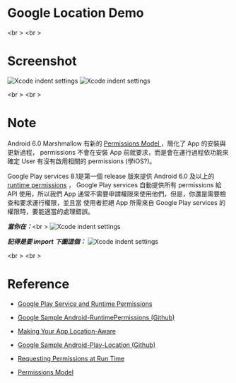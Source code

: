 # Google Location Demo

<br \>
<br \>

# Screenshot
![Xcode indent settings](https://github.com/rocooshiang/LearningAndroidRecord/blob/ModifyBranch/Net_Tutorial/GoogleLocationDemo/Screenshot/Image1.png)
![Xcode indent settings](https://github.com/rocooshiang/LearningAndroidRecord/blob/ModifyBranch/Net_Tutorial/GoogleLocationDemo/Screenshot/Image2.png)

<br \>
<br \>

# Note
Android 6.0 Marshmallow 有新的 [Permissions Model ](https://developer.android.com/training/permissions/index.html) ，簡化了 App 的安裝與更新過程，
permissions 不會在安裝 App 前就要求，而是會在運行過程依功能來確定 User 有沒有啟用相關的 permissions (學iOS?)。

Google Play services 8.1是第一個 release 版來提供 Android 6.0 及以上的 [runtime permissions](https://developer.android.com/training/permissions/requesting.html) ， Google Play services
自動提供所有 permissions 給 API 使用，所以我們 App 通常不需要申請權限來使用他們，但是，你還是需要檢查和要求運行權限，並且當
使用者拒絕 App 所需來自 Google Play services 的權限時，要能適當的處理錯誤。
 
 ***當你在：***<br \>
![Xcode indent settings](https://github.com/rocooshiang/LearningAndroidRecord/blob/ModifyBranch/Net_Tutorial/GoogleLocationDemo/Screenshot/Image4.png)

***記得是要 import 下圖這個：***
![Xcode indent settings](https://github.com/rocooshiang/LearningAndroidRecord/blob/ModifyBranch/Net_Tutorial/GoogleLocationDemo/Screenshot/Image3.png)

<br \>
<br \>

# Reference
* [Google Play Service and Runtime Permissions](https://developers.google.com/android/guides/permissions)
* [Google Sample Android-RuntimePermissions (Github)](https://github.com/googlesamples/android-RuntimePermissions)

* [Making Your App Location-Aware](https://developer.android.com/training/location/index.html)
* [Google Sample Android-Play-Location (Github)](https://github.com/googlesamples/android-play-location)

* [Requesting Permissions at Run Time](https://developer.android.com/training/permissions/requesting.html)
* [Permissions Model ](https://developer.android.com/training/permissions/index.html)
